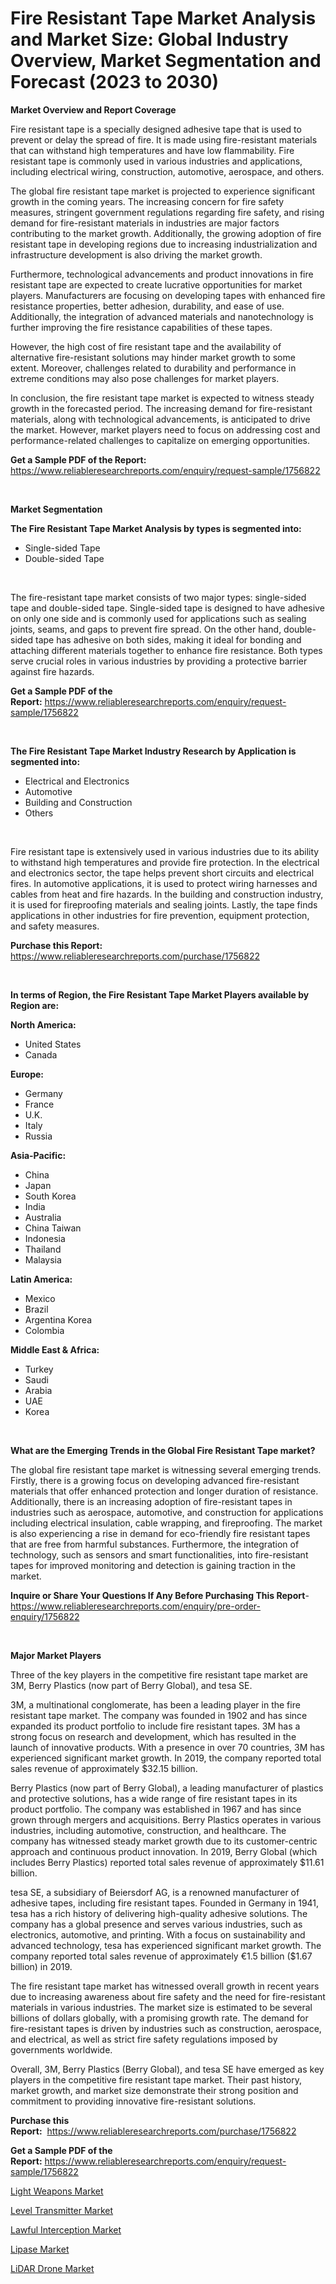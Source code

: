 <p><h1>Fire Resistant Tape Market Analysis and Market Size: Global Industry Overview, Market Segmentation and Forecast (2023 to 2030)</h1></p><p><strong>Market Overview and Report Coverage</strong></p>
<p><p>Fire resistant tape is a specially designed adhesive tape that is used to prevent or delay the spread of fire. It is made using fire-resistant materials that can withstand high temperatures and have low flammability. Fire resistant tape is commonly used in various industries and applications, including electrical wiring, construction, automotive, aerospace, and others.</p><p>The global fire resistant tape market is projected to experience significant growth in the coming years. The increasing concern for fire safety measures, stringent government regulations regarding fire safety, and rising demand for fire-resistant materials in industries are major factors contributing to the market growth. Additionally, the growing adoption of fire resistant tape in developing regions due to increasing industrialization and infrastructure development is also driving the market growth.</p><p>Furthermore, technological advancements and product innovations in fire resistant tape are expected to create lucrative opportunities for market players. Manufacturers are focusing on developing tapes with enhanced fire resistance properties, better adhesion, durability, and ease of use. Additionally, the integration of advanced materials and nanotechnology is further improving the fire resistance capabilities of these tapes.</p><p>However, the high cost of fire resistant tape and the availability of alternative fire-resistant solutions may hinder market growth to some extent. Moreover, challenges related to durability and performance in extreme conditions may also pose challenges for market players.</p><p>In conclusion, the fire resistant tape market is expected to witness steady growth in the forecasted period. The increasing demand for fire-resistant materials, along with technological advancements, is anticipated to drive the market. However, market players need to focus on addressing cost and performance-related challenges to capitalize on emerging opportunities.</p></p>
<p><strong>Get a Sample PDF of the Report:</strong> <a href="https://www.reliableresearchreports.com/enquiry/request-sample/1756822">https://www.reliableresearchreports.com/enquiry/request-sample/1756822</a></p>
<p>&nbsp;</p>
<p><strong>Market Segmentation</strong></p>
<p><strong>The Fire Resistant Tape Market Analysis by types is segmented into:</strong></p>
<p><ul><li>Single-sided Tape</li><li>Double-sided Tape</li></ul></p>
<p>&nbsp;</p>
<p><p>The fire-resistant tape market consists of two major types: single-sided tape and double-sided tape. Single-sided tape is designed to have adhesive on only one side and is commonly used for applications such as sealing joints, seams, and gaps to prevent fire spread. On the other hand, double-sided tape has adhesive on both sides, making it ideal for bonding and attaching different materials together to enhance fire resistance. Both types serve crucial roles in various industries by providing a protective barrier against fire hazards.</p></p>
<p><strong>Get a Sample PDF of the Report:</strong>&nbsp;<a href="https://www.reliableresearchreports.com/enquiry/request-sample/1756822">https://www.reliableresearchreports.com/enquiry/request-sample/1756822</a></p>
<p>&nbsp;</p>
<p><strong>The Fire Resistant Tape Market Industry Research by Application is segmented into:</strong></p>
<p><ul><li>Electrical and Electronics</li><li>Automotive</li><li>Building and Construction</li><li>Others</li></ul></p>
<p>&nbsp;</p>
<p><p>Fire resistant tape is extensively used in various industries due to its ability to withstand high temperatures and provide fire protection. In the electrical and electronics sector, the tape helps prevent short circuits and electrical fires. In automotive applications, it is used to protect wiring harnesses and cables from heat and fire hazards. In the building and construction industry, it is used for fireproofing materials and sealing joints. Lastly, the tape finds applications in other industries for fire prevention, equipment protection, and safety measures.</p></p>
<p><strong>Purchase this Report:</strong>&nbsp; <a href="https://www.reliableresearchreports.com/purchase/1756822">https://www.reliableresearchreports.com/purchase/1756822</a></p>
<p>&nbsp;</p>
<p><strong>In terms of Region, the Fire Resistant Tape Market Players available by Region are:</strong></p>
<p>
    <p> <strong> North America: </strong>
        <ul>
            <li>United States</li>
            <li>Canada</li>
        </ul>
        </p> 
    <p> <strong> Europe: </strong>
        <ul>
            <li>Germany</li>
            <li>France</li>
            <li>U.K.</li>
            <li>Italy</li>
            <li>Russia</li>
        </ul>
        </p> 
    <p> <strong> Asia-Pacific: </strong>
        <ul>
            <li>China</li>
            <li>Japan</li>
            <li>South Korea</li>
            <li>India</li>
            <li>Australia</li>
            <li>China Taiwan</li>
            <li>Indonesia</li>
            <li>Thailand</li>
            <li>Malaysia</li>
        </ul>
        </p> 
    <p> <strong> Latin America: </strong>
        <ul>
            <li>Mexico</li>
            <li>Brazil</li>
            <li>Argentina Korea</li>
            <li>Colombia</li>
        </ul>
        </p> 
    <p> <strong> Middle East & Africa: </strong>
        <ul>
            <li>Turkey</li>
            <li>Saudi</li>
            <li>Arabia</li>
            <li>UAE</li>
            <li>Korea</li>
        </ul>
    </p>
    </p>
<p>&nbsp;</p>
<p><strong>What are the Emerging Trends in the Global Fire Resistant Tape market?</strong></p>
<p><p>The global fire resistant tape market is witnessing several emerging trends. Firstly, there is a growing focus on developing advanced fire-resistant materials that offer enhanced protection and longer duration of resistance. Additionally, there is an increasing adoption of fire-resistant tapes in industries such as aerospace, automotive, and construction for applications including electrical insulation, cable wrapping, and fireproofing. The market is also experiencing a rise in demand for eco-friendly fire resistant tapes that are free from harmful substances. Furthermore, the integration of technology, such as sensors and smart functionalities, into fire-resistant tapes for improved monitoring and detection is gaining traction in the market.</p></p>
<p><strong>Inquire or Share Your Questions If Any Before Purchasing This Report</strong>- <a href="https://www.reliableresearchreports.com/enquiry/pre-order-enquiry/1756822">https://www.reliableresearchreports.com/enquiry/pre-order-enquiry/1756822</a></p>
<p>&nbsp;</p>
<p><strong>Major Market Players</strong></p>
<p><p>Three of the key players in the competitive fire resistant tape market are 3M, Berry Plastics (now part of Berry Global), and tesa SE. </p><p>3M, a multinational conglomerate, has been a leading player in the fire resistant tape market. The company was founded in 1902 and has since expanded its product portfolio to include fire resistant tapes. 3M has a strong focus on research and development, which has resulted in the launch of innovative products. With a presence in over 70 countries, 3M has experienced significant market growth. In 2019, the company reported total sales revenue of approximately $32.15 billion.</p><p>Berry Plastics (now part of Berry Global), a leading manufacturer of plastics and protective solutions, has a wide range of fire resistant tapes in its product portfolio. The company was established in 1967 and has since grown through mergers and acquisitions. Berry Plastics operates in various industries, including automotive, construction, and healthcare. The company has witnessed steady market growth due to its customer-centric approach and continuous product innovation. In 2019, Berry Global (which includes Berry Plastics) reported total sales revenue of approximately $11.61 billion.</p><p>tesa SE, a subsidiary of Beiersdorf AG, is a renowned manufacturer of adhesive tapes, including fire resistant tapes. Founded in Germany in 1941, tesa has a rich history of delivering high-quality adhesive solutions. The company has a global presence and serves various industries, such as electronics, automotive, and printing. With a focus on sustainability and advanced technology, tesa has experienced significant market growth. The company reported total sales revenue of approximately €1.5 billion ($1.67 billion) in 2019.</p><p>The fire resistant tape market has witnessed overall growth in recent years due to increasing awareness about fire safety and the need for fire-resistant materials in various industries. The market size is estimated to be several billions of dollars globally, with a promising growth rate. The demand for fire-resistant tapes is driven by industries such as construction, aerospace, and electrical, as well as strict fire safety regulations imposed by governments worldwide.</p><p>Overall, 3M, Berry Plastics (Berry Global), and tesa SE have emerged as key players in the competitive fire resistant tape market. Their past history, market growth, and market size demonstrate their strong position and commitment to providing innovative fire-resistant solutions.</p></p>
<p><strong>Purchase this Report:</strong>&nbsp;&nbsp;<a href="https://www.reliableresearchreports.com/purchase/1756822">https://www.reliableresearchreports.com/purchase/1756822</a></p>
<p></p>
<p><strong>Get a Sample PDF of the Report:</strong>&nbsp;<a href="https://www.reliableresearchreports.com/enquiry/request-sample/1756822">https://www.reliableresearchreports.com/enquiry/request-sample/1756822</a></p>
<p><p><a href="https://medium.com/@shanelerde/decoding-light-weapons-market-metrics-market-share-trends-and-growth-patterns-879ab8bccb9c">Light Weapons Market</a></p><p><a href="https://medium.com/@ginoschmitt/level-transmitter-market-trends-forecast-and-competitive-analysis-to-2030-ef47bcab44ca">Level Transmitter Market</a></p><p><a href="https://medium.com/@yashreports27/lawful-interception-market-research-report-its-history-and-forecast-2023-to-2030-2442bbe2f124">Lawful Interception Market</a></p><p><a href="https://medium.com/@clayreinger/lipase-market-exploring-market-share-market-trends-and-future-growth-22aac5d75aac">Lipase Market</a></p><p><a href="https://medium.com/@isomjohnson/lidar-drone-market-trends-forecast-and-competitive-analysis-to-2030-148d05146810">LiDAR Drone Market</a></p></p>